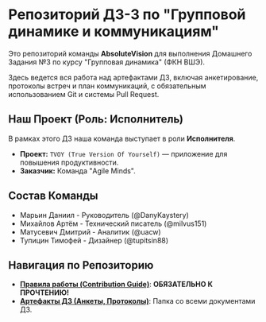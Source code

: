 # Репозиторий ДЗ-3 по "Групповой динамике и коммуникациям"

Это репозиторий команды **AbsoluteVision** для выполнения Домашнего Задания №3
по курсу "Групповая динамика" (ФКН ВШЭ).

Здесь ведется вся работа над артефактами ДЗ, включая анкетирование,
протоколы встреч и план коммуникаций, с обязательным использованием Git
и системы Pull Request.

## Наш Проект (Роль: Исполнитель)

В рамках этого ДЗ наша команда выступает в роли **Исполнителя**.

* **Проект:** `TVOY (True Version Of Yourself)` — приложение для повышения
  продуктивности.
* **Заказчик:** Команда "Agile Minds".

## Состав Команды

* Марьин Даниил - Руководитель (@DanyKaystery)
* Михайлов Артём - Технический писатель (@milvus151)
* Матусевич Дмитрий - Аналитик (@uacw)
* Тупицин Тимофей - Дизайнер (@tupitsin88)

## Навигация по Репозиторию

* **[Правила работы (Contribution Guide)](./docs/contribution.md)**:
  **ОБЯЗАТЕЛЬНО К ПРОЧТЕНИЮ!**
* **[Артефакты ДЗ (Анкеты, Протоколы)](./content/)**: Папка со всеми
  документами ДЗ.